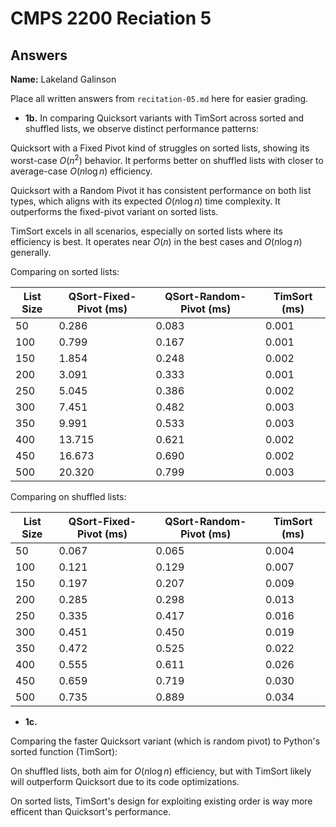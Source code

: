 # CMPS 2200 Reciation 5
## Answers

**Name:** Lakeland Galinson


Place all written answers from `recitation-05.md` here for easier grading.


- **1b.**
In comparing Quicksort variants with TimSort across sorted and shuffled lists, we observe distinct performance patterns:

Quicksort with a Fixed Pivot kind of struggles on sorted lists, showing its worst-case $O(n^2)$ behavior. It performs better on shuffled lists with closer to average-case $O(n \log n)$ efficiency.

Quicksort with a Random Pivot it has consistent performance on both list types, which aligns with its expected $O(n \log n)$ time complexity. It outperforms the fixed-pivot variant on sorted lists.

TimSort excels in all scenarios, especially on sorted lists where its efficiency is best. It operates near $O(n)$ in the best cases and $O(n \log n)$ generally.

Comparing on sorted lists:

|   List Size |   QSort-Fixed-Pivot (ms) |   QSort-Random-Pivot (ms) |   TimSort (ms) |
|-------------|--------------------------|---------------------------|----------------|
|          50 |                    0.286 |                     0.083 |          0.001 |
|         100 |                    0.799 |                     0.167 |          0.001 |
|         150 |                    1.854 |                     0.248 |          0.002 |
|         200 |                    3.091 |                     0.333 |          0.001 |
|         250 |                    5.045 |                     0.386 |          0.002 |
|         300 |                    7.451 |                     0.482 |          0.003 |
|         350 |                    9.991 |                     0.533 |          0.003 |
|         400 |                   13.715 |                     0.621 |          0.002 |
|         450 |                   16.673 |                     0.690 |          0.002 |
|         500 |                   20.320 |                     0.799 |          0.003 |



Comparing on shuffled lists:

|   List Size |   QSort-Fixed-Pivot (ms) |   QSort-Random-Pivot (ms) |   TimSort (ms) |
|-------------|--------------------------|---------------------------|----------------|
|          50 |                    0.067 |                     0.065 |          0.004 |
|         100 |                    0.121 |                     0.129 |          0.007 |
|         150 |                    0.197 |                     0.207 |          0.009 |
|         200 |                    0.285 |                     0.298 |          0.013 |
|         250 |                    0.335 |                     0.417 |          0.016 |
|         300 |                    0.451 |                     0.450 |          0.019 |
|         350 |                    0.472 |                     0.525 |          0.022 |
|         400 |                    0.555 |                     0.611 |          0.026 |
|         450 |                    0.659 |                     0.719 |          0.030 |
|         500 |                    0.735 |                     0.889 |          0.034 |



- **1c.**

Comparing the faster Quicksort variant (which is random pivot) to Python's sorted function (TimSort):

On shuffled lists, both aim for $O(n \log n)$ efficiency, but with TimSort likely will outperform Quicksort due to its code optimizations.

On sorted lists, TimSort's design for exploiting existing order is way more efficent than Quicksort's performance.

